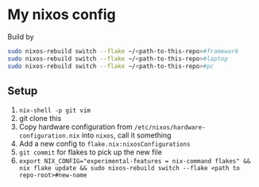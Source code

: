 # My nixos config

Build by

```bash
sudo nixos-rebuild switch --flake ~/<path-to-this-repo>#framework
sudo nixos-rebuild switch --flake ~/<path-to-this-repo>#laptop
sudo nixos-rebuild switch --flake ~/<path-to-this-repo>#pc
```

## Setup

1. `nix-shell -p git vim`
2. git clone this
3. Copy hardware configuration from `/etc/nixos/hardware-configuration.nix` into `nixos`, call it something
4. Add a new config to `flake.nix:nixosConfigurations`
5. `git commit` for flakes to pick up the new file
6. `export NIX_CONFIG="experimental-features = nix-command flakes" && nix flake update && sudo nixos-rebuild switch --flake <path to repo-root>#new-name`
